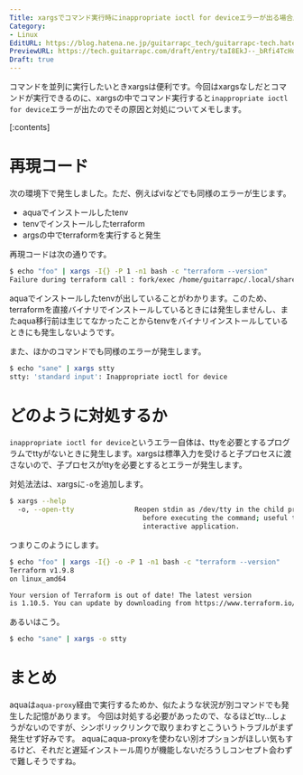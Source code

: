 ```yaml
---
Title: xargsでコマンド実行時にinappropriate ioctl for deviceエラーが出る場合原因と対処
Category:
- Linux
EditURL: https://blog.hatena.ne.jp/guitarrapc_tech/guitarrapc-tech.hatenablog.com/atom/entry/6802418398325005998
PreviewURL: https://tech.guitarrapc.com/draft/entry/taI8EkJ--_bRfi4TcHdR6VXUAy8
Draft: true
---
```


コマンドを並列に実行したいときxargsは便利です。今回はxargsなしだとコマンドが実行できるのに、xargsの中でコマンド実行すると`inappropriate ioctl for device`エラーが出たのでその原因と対処についてメモします。

[:contents]

# 再現コード

次の環境下で発生しました。ただ、例えばviなどでも同様のエラーが生じます。

* aquaでインストールしたtenv
* tenvでインストールしたterraform
* argsの中でterraformを実行すると発生

再現コードは次の通りです。

```sh
$ echo "foo" | xargs -I{} -P 1 -n1 bash -c "terraform --version"
Failure during terraform call : fork/exec /home/guitarrapc/.local/share/aquaproj-aqua/bin/tenv: inappropriate ioctl for device
```

aquaでインストールしたtenvが出していることがわかります。このため、terraformを直接バイナリでインストールしているときには発生しませんし、またaqua移行前は生じてなかったことからtenvをバイナリインストールしているときにも発生しないようです。

また、ほかのコマンドでも同様のエラーが発生します。

```sh
$ echo "sane" | xargs stty
stty: 'standard input': Inappropriate ioctl for device
```


# どのように対処するか

`inappropriate ioctl for device`というエラー自体は、ttyを必要とするプログラムでttyがないときに発生します。xargsは標準入力を受けると子プロセスに渡さないので、子プロセスがttyを必要とするとエラーが発生します。

対処法法は、xargsに`-o`を追加します。

```sh
$ xargs --help
  -o, --open-tty               Reopen stdin as /dev/tty in the child process
                                 before executing the command; useful to run an
                                 interactive application.
```

つまりこのようにします。

```sh
$ echo "foo" | xargs -I{} -o -P 1 -n1 bash -c "terraform --version"
Terraform v1.9.8
on linux_amd64

Your version of Terraform is out of date! The latest version
is 1.10.5. You can update by downloading from https://www.terraform.io/downloads.html
```

あるいはこう。

```sh
$ echo "sane" | xargs -o stty
```

# まとめ

aquaは`aqua-proxy`経由で実行するためか、似たような状況が別コマンドでも発生した記憶があります。
今回は対処する必要があったので、なるほどtty...しょうがないのですが、シンボリックリンクで取りまわすとこういうトラブルがまず発生せず好みです。
aquaにaqua-proxyを使わない別オプションがほしい気もするけど、それだと遅延インストール周りが機能しないだろうしコンセプト会わずで難しそうですね。
